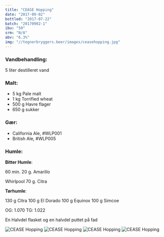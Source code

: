 ```yaml
---
title: "CEASE Hopping"
date: "2017-09-02"
bottled: "2017-07-22"
batch: "20170902-1"
ibu: "50"
srm: "N/A"
abv: "6.3%"
img: "//tegnerbryggers.beer/images/ceasehopping.jpg"
---
```


### Vandbehandling:

5 liter destilleret vand

### Malt:

* 5 kg Pale malt
* 1 kg Torrified wheat
* 500 g Havre flager
* 650 g sukker

### Gær:

* California Ale, #WLP001
* British Ale, #WLP005

### Humle:

**Bitter Humle**:

60 min.
20 g. Amarillo

Whirlpool
70 g. Citra

**Tørhumle**:

130 g Citra
100 g El Dorado
100 g Equinox
100 g Simcoe

OG: 1.070
TG: 1.022

En Halvdel flasket og en halvdel puttet på fad

![CEASE Hopping](//tegnerbryggers.beer/images/20171103_222211.jpg)
![CEASE Hopping](//tegnerbryggers.beer/images/20171015_170741.jpg)
![CEASE Hopping](//tegnerbryggers.beer/images/IMG_20171015_173404_259.jpg)
![CEASE Hopping](//tegnerbryggers.beer/images/20171125_164628.jpg)
